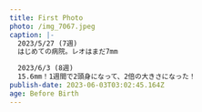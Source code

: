 ```yaml
---
title: First Photo
photo: /img_7067.jpeg
caption: |-
  2023/5/27 (7週)
  はじめての病院。レオはまだ7mm

  2023/6/3 (8週)
  15.6mm！1週間で2頭身になって、2倍の大きさになった！
publish-date: 2023-06-03T03:02:45.164Z
age: Before Birth
---
```

